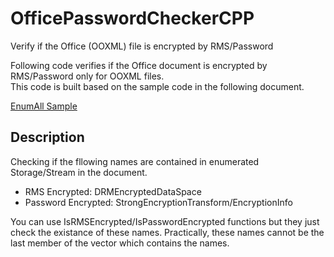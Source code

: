 # OfficePasswordCheckerCPP

Verify if the Office (OOXML) file is encrypted by RMS/Password

Following code verifies if the Office document is encrypted by RMS/Password only for OOXML files.  
This code is built based on the sample code in the following document.

[EnumAll Sample](https://docs.microsoft.com/ja-jp/windows/desktop/Stg/enumall-sample)

## Description

Checking if the fllowing names are contained in enumerated Storage/Stream in the document.

- RMS Encrypted: DRMEncryptedDataSpace
- Password Encrypted: StrongEncryptionTransform/EncryptionInfo

You can use IsRMSEncrypted/IsPasswordEncrypted functions but they just check the existance of these names.
Practically, these names cannot be the last member of the vector which contains the names.